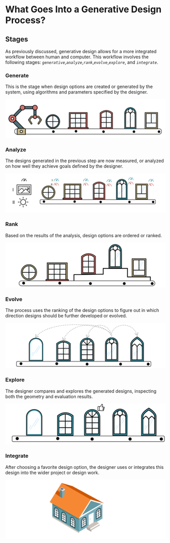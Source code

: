 # What Goes Into a Generative Design Process?

## Stages

As previously discussed, generative design allows for a more integrated workflow between human and computer. This workflow involves the following stages: _`generative`_,_`analyze`_,_`rank`_,_`evolve`_,_`explore`_, and _`integrate`_.

### Generate

This is the stage when design options are created or generated by the system, using algorithms and parameters specified by the designer.

![](../../../.gitbook/assets/stages1.png)

### Analyze

The designs generated in the previous step are now measured, or analyzed on how well they achieve goals defined by the designer.

![](../../../.gitbook/assets/stages2.png)

### Rank

Based on the results of the analysis, design options are ordered or ranked.

![](../../../.gitbook/assets/stages3.png)

### Evolve

The process uses the ranking of the design options to figure out in which direction designs should be further developed or evolved.

![](../../../.gitbook/assets/stages4.png)

### Explore

The designer compares and explores the generated designs, inspecting both the geometry and evaluation results.

![](../../../.gitbook/assets/stages5.png)

### Integrate

After choosing a favorite design option, the designer uses or integrates this design into the wider project or design work.

![](../../../.gitbook/assets/stages6.png)

